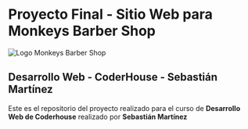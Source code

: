 # **Proyecto Final - Sitio Web para Monkeys Barber Shop**

![Logo Monkeys Barber Shop](https://desafio-coderhouse.vercel.app/assets/img/LogoFBlanco.png)
## Desarrollo Web - CoderHouse - Sebastián Martínez

Este es el repositorio del proyecto realizado para el curso de **Desarrollo Web de Coderhouse** realizado por **Sebastián Martínez**
